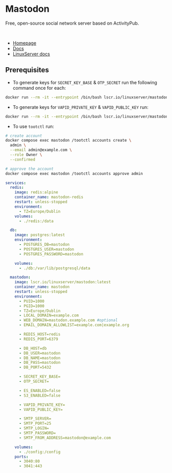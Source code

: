 # Mastodon
Free, open-source social network server based on ActivityPub.

<br>

- [Homepage](https://joinmastodon.org)
- [Docs](https://docs.joinmastodon.org/)
- [LinuxServer docs](https://docs.linuxserver.io/images/docker-mastodon)


## Prerequisites
- To generate keys for `SECRET_KEY_BASE` & `OTP_SECRET` run the following command once for each:
```sh
docker run --rm -it --entrypoint /bin/bash lscr.io/linuxserver/mastodon generate-secret
```

- To generate keys for `VAPID_PRIVATE_KEY` & `VAPID_PUBLIC_KEY` run:

```sh
docker run --rm -it --entrypoint /bin/bash lscr.io/linuxserver/mastodon generate-vapid
```

- To use `tootctl` run:
```sh
# create account
docker compose exec mastodon /tootctl accounts create \
  admin \
  --email admin@example.com \
  --role Owner \
  --confirmed

# approve the account
docker compose exec mastodon /tootctl accounts approve admin
```



```yaml
services:
  redis:
    image: redis:alpine
    container_name: mastodon-redis
    restart: unless-stopped
    environment:
      - TZ=Europe/Dublin
    volumes:
      - ./redis:/data

  db:
    image: postgres:latest
    environment:
      - POSTGRES_DB=mastodon
      - POSTGRES_USER=mastodon
      - POSTGRES_PASSWORD=mastodon

    volumes:
      - ./db:/var/lib/postgresql/data

  mastodon:
    image: lscr.io/linuxserver/mastodon:latest
    container_name: mastodon
    restart: unless-stopped
    environment:
      - PUID=1000
      - PGID=1000
      - TZ=Europe/Dublin
      - LOCAL_DOMAIN=example.com
      - WEB_DOMAIN=mastodon.example.com #optional
	  - EMAIL_DOMAIN_ALLOWLIST=example.com|example.org

      - REDIS_HOST=redis
      - REDIS_PORT=6379

      - DB_HOST=db
      - DB_USER=mastodon
      - DB_NAME=mastodon
      - DB_PASS=mastodon
      - DB_PORT=5432

      - SECRET_KEY_BASE=
      - OTP_SECRET=

      - ES_ENABLED=false
      - S3_ENABLED=false

      - VAPID_PRIVATE_KEY=
      - VAPID_PUBLIC_KEY=

      - SMTP_SERVER=
      - SMTP_PORT=25
      - SMTP_LOGIN=
      - SMTP_PASSWORD=
      - SMTP_FROM_ADDRESS=mastodon@example.com

    volumes:
      - ./config:/config
    ports:
      - 3040:80
      - 3041:443
```
